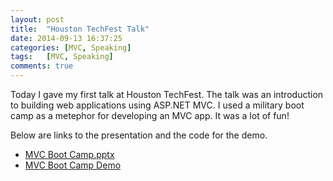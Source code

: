 ```yaml
---
layout: post
title:  "Houston TechFest Talk"
date: 2014-09-13 16:37:25  
categories: [MVC, Speaking]
tags: 	[MVC, Speaking]
comments: true
---
```

Today I gave my first talk at Houston TechFest. The talk was an introduction to building web applications using ASP.NET MVC. I used a military boot camp as a metephor for developing an MVC app. It was a lot of fun! 

Below are links to the presentation and the code for the demo. 

* [MVC Boot Camp.pptx](https://dl.dropboxusercontent.com/u/49013288/MVC%20Boot%20Camp.pptx)
* [MVC Boot Camp Demo](https://github.com/richardrflores/MVCBootCamp.git)
